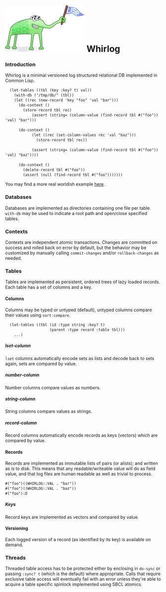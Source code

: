 # ![Lisp Mascot](lisp.png?raw=true) Whirlog

### Introduction
Whirlog is a minimal versioned log structured relational DB implemented in Common Lisp.

```
  (let-tables ((tbl (key :key? t) val))
    (with-db ("/tmp/db/" (tbl))
	(let ((rec (new-record 'key "foo" 'val "bar")))
	  (do-context ()
	    (store-record tbl rec)
            (assert (string= (column-value (find-record tbl #("foo")) 'val) "bar")))
	  
	  (do-context ()
            (let ((rec (set-column-values rec 'val "baz")))
              (store-record tbl rec))

            (assert (string= (column-value (find-record tbl #("foo")) 'val) "baz"))))
	  
	  (do-context ()
	    (delete-record tbl #("foo"))
	    (assert (null (find-record tbl #("foo")))))))
```

You may find a more real worldish example [here](https://github.com/codr7/shedulr/blob/main/shedulr.lisp).

### Databases
Databases are implemented as directories containing one file per table. `with-db` may be used to indicate a root path and open/close specified tables.

### Contexts
Contexts are independent atomic transactions. Changes are committed on success and rolled back on error by default, but the behavior may be customized by manually calling `commit-changes` and/or `rollback-changes` as needed.

### Tables
Tables are implemented as persistent, ordered trees of lazy loaded records.
Each table has a set of columns and a key.

#### Columns
Columns may be typed or untyped (default), untyped columns compare their values using `sort:compare`.

```
  (let-tables ((tbl (id :type string :key? t)
                    (parent :type record :table tbl)))
    ...)
```

##### lset-column
`lset` columns automatically encode sets as lists and decode back to sets again, sets are compared by value.

##### number-column
Number columns compare values as numbers.

##### string-column
String columns compare values as strings.

##### record-column
Record columns automatically encode records as keys (vectors) which are compared by value.

#### Records
Records are implemented as immutable lists of pairs (or alists); and written as is to disk. This means that any readable/writeable value will do as field value, and that log files are human readable as well as trivial to process.

```
#("foo")((WHIRLOG::VAL . "bar"))
#("foo")((WHIRLOG::VAL . "baz"))
#("foo"):D
```

##### Keys
Record keys are implemented as vectors and compared by value.

#### Versioning
Each logged version of a record (as identified by its key) is available on demand.

### Threads
Threaded table access has to be protected either by enclosing in `do-sync` or passing `:sync? t` (which is the default) where appropriate. Calls that require exclusive table access will eventually fail with an error unless they're able to acquire a table specific spinlock implemented using SBCL atomics.